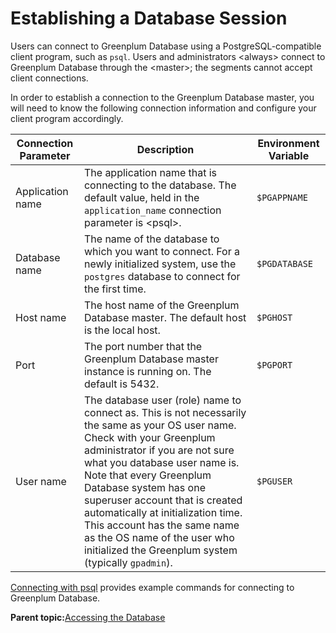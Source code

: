 # Establishing a Database Session 

Users can connect to Greenplum Database using a PostgreSQL-compatible client program, such as `psql`. Users and administrators <always\> connect to Greenplum Database through the <master\>; the segments cannot accept client connections.

In order to establish a connection to the Greenplum Database master, you will need to know the following connection information and configure your client program accordingly.

|Connection Parameter|Description|Environment Variable|
|--------------------|-----------|--------------------|
|Application name|The application name that is connecting to the database. The default value, held in the `application_name` connection parameter is <psql\>.|`$PGAPPNAME`|
|Database name|The name of the database to which you want to connect. For a newly initialized system, use the `postgres` database to connect for the first time.|`$PGDATABASE`|
|Host name|The host name of the Greenplum Database master. The default host is the local host.|`$PGHOST`|
|Port|The port number that the Greenplum Database master instance is running on. The default is 5432.|`$PGPORT`|
|User name|The database user \(role\) name to connect as. This is not necessarily the same as your OS user name. Check with your Greenplum administrator if you are not sure what you database user name is. Note that every Greenplum Database system has one superuser account that is created automatically at initialization time. This account has the same name as the OS name of the user who initialized the Greenplum system \(typically `gpadmin`\).|`$PGUSER`|

[Connecting with psql](g-connecting-with-psql.html) provides example commands for connecting to Greenplum Database.

**Parent topic:**[Accessing the Database](../../access_db/topics/g-accessing-the-database.html)

